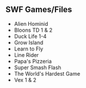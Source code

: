 ## SWF Games/Files
- Alien Hominid
- Bloons TD 1 & 2
- Duck Life 1-4
- Grow Island
- Learn to Fly
- Line Rider
- Papa's Pizzeria
- Super Smash Flash
- The World's Hardest Game
- Vex 1 & 2
